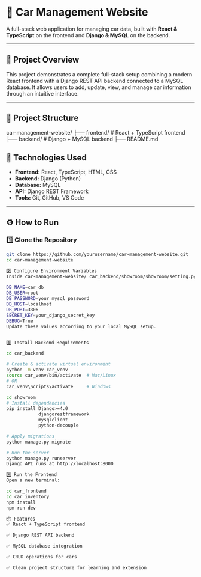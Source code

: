 # 🚗 Car Management Website

A full-stack web application for managing car data, built with **React & TypeScript** on the frontend and **Django & MySQL** on the backend.

---

## 📌 Project Overview

This project demonstrates a complete full-stack setup combining a modern React frontend with a Django REST API backend connected to a MySQL database. It allows users to add, update, view, and manage car information through an intuitive interface.

---

## 📁 Project Structure

car-management-website/
├── frontend/ # React + TypeScript frontend
├── backend/ # Django + MySQL backend
├── README.md



## 🚀 Technologies Used

- **Frontend:** React, TypeScript, HTML, CSS
- **Backend:** Django (Python)
- **Database:** MySQL
- **API:** Django REST Framework
- **Tools:** Git, GitHub, VS Code

---

## ⚙️ How to Run

### 1️⃣ Clone the Repository

```bash
git clone https://github.com/yourusername/car-management-website.git
cd car-management-website

2️⃣ Configure Environment Variables
Inside car-management-website/ car_backend/showroom/showroom/setting.py update the database based on your mysql

DB_NAME=car_db
DB_USER=root
DB_PASSWORD=your_mysql_password
DB_HOST=localhost
DB_PORT=3306
SECRET_KEY=your_django_secret_key
DEBUG=True
Update these values according to your local MySQL setup.


3️⃣ Install Backend Requirements

cd car_backend

# Create & activate virtual environment
python -m venv car_venv
source car_venv/bin/activate  # Mac/Linux
# OR
car_venv\Scripts\activate     # Windows

cd showroom
# Install dependencies
pip install Django>=4.0
            djangorestframework
            mysqlclient
            python-decouple

# Apply migrations
python manage.py migrate

# Run the server
python manage.py runserver
Django API runs at http://localhost:8000

4️⃣ Run the Frontend
Open a new terminal:

cd car_frontend
cd car_inventory
npm install
npm run dev

📦 Features
✅ React + TypeScript frontend

✅ Django REST API backend

✅ MySQL database integration

✅ CRUD operations for cars

✅ Clean project structure for learning and extension

